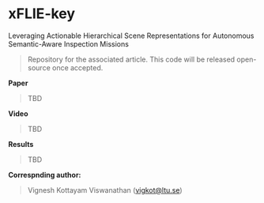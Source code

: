 # xFLIE-key
Leveraging Actionable Hierarchical Scene Representations for Autonomous Semantic-Aware Inspection Missions
> Repository for the associated article. This code will be released open-source once accepted.

**Paper**
> TBD

**Video**
> TBD

**Results**
> TBD


**Correspnding author:**
> Vignesh Kottayam Viswanathan (vigkot@ltu.se)
